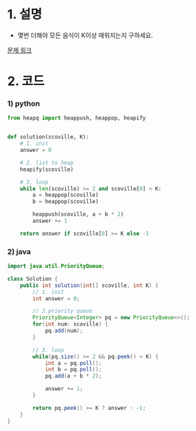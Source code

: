 # 1. 설명
- 몇번 더해야 모든 음식이 K이상 매워지는지 구하세요.


[문제 링크](https://programmers.co.kr/learn/courses/30/lessons/42626?language=java)


# 2. 코드
### 1) python
```python
from heapq import heappush, heappop, heapify


def solution(scoville, K):
    # 1. init
    answer = 0

    # 2. list to heap
    heapify(scoville)

    # 3. loop
    while len(scoville) >= 2 and scoville[0] < K:
        a = heappop(scoville)
        b = heappop(scoville)

        heappush(scoville, a + b * 2)
        answer += 1

    return answer if scoville[0] >= K else -1
```

### 2) java
```java
import java.util.PriorityQueue;

class Solution {
    public int solution(int[] scoville, int K) {
        // 1. init
        int answer = 0;

        // 2.priority queue
        PriorityQueue<Integer> pq = new PriorityQueue<>();
        for(int num: scoville) {
            pq.add(num);
        }

        // 3. loop
        while(pq.size() >= 2 && pq.peek() < K) {
            int a = pq.poll();
            int b = pq.poll();
            pq.add(a + b * 2);

            answer += 1;
        }

        return pq.peek() >= K ? answer : -1;
    }
}
```